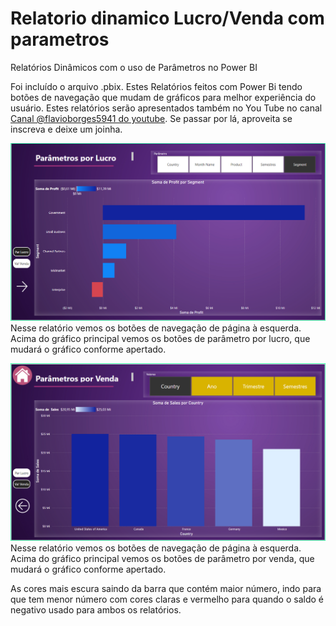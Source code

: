 # Relatorio dinamico Lucro/Venda com parametros  
Relatórios Dinâmicos com o uso de Parâmetros no Power BI  

Foi incluído o arquivo .pbix. Estes Relatórios feitos com Power Bi tendo botões de navegação que mudam de gráficos para melhor experiência do usuário. Estes relatórios serão apresentados também no You Tube no canal [Canal @flavioborges5941 do youtube](https://www.youtube.com/@flavioborges5941). Se passar por lá, aproveita se inscreva e deixe um joinha.  

![Parametro com lucro](https://github.com/FlavioFMBorges/relatorio_dinamico_Lucro_Venda_com_parametros/blob/main/imagens/parametro_lucro.png)  
Nesse relatório vemos os botões de navegação de página à esquerda. Acima do gráfico principal vemos os botões de parâmetro por lucro, que mudará o gráfico conforme apertado.
 
![Parametros com vendas](https://github.com/FlavioFMBorges/relatorio_dinamico_Lucro_Venda_com_parametros/blob/main/imagens/parametro_venda.png)  
Nesse relatório vemos os botões de navegação de página à esquerda.  Acima do gráfico principal vemos os botões de parâmetro por venda, que mudará o gráfico conforme apertado.  

As cores mais escura saindo da barra que contém maior número, indo para que tem menor número com cores claras e vermelho para quando o saldo é negativo usado para ambos os relatórios.

